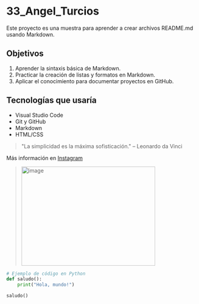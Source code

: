 # 33_Angel_Turcios

Este proyecto es una muestra para aprender a crear archivos README.md usando Markdown.

## Objetivos

1. Aprender la sintaxis básica de Markdown.
2. Practicar la creación de listas y formatos en Markdown.
3. Aplicar el conocimiento para documentar proyectos en GitHub.

## Tecnologías que usaría

- Visual Studio Code
- Git y GitHub
- Markdown
- HTML/CSS

> "La simplicidad es la máxima sofisticación." – Leonardo da Vinci

Más información en [Instagram](www.instagram.com)

> <img width="351" height="261" alt="image" src="https://github.com/user-attachments/assets/fb852744-eb9d-454e-96ab-313d36bcca1a" />



```python
# Ejemplo de código en Python
def saludo():
    print("Hola, mundo!")

saludo()
